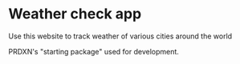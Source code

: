 # Weather check app

Use this website to track weather of various cities around the world

PRDXN's "starting package" used for development.
